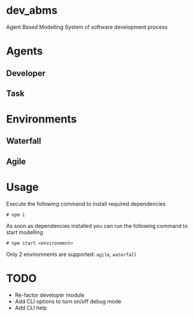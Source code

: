 # dev_abms
Agent Based Modelling System of software development process

# Agents
## Developer

## Task

# Environments
## Waterfall
## Agile

# Usage
Execute the following command to install required dependencies
```
# npm i
```

As soon as dependencies installed you can run the following command to start modelling
```
# npm start <environment>
```
Only 2 environments are supported: `agile`, `waterfall`

# TODO
* Re-factor developer module
* Add CLI options to turn on/off debug mode
* Add CLI help
